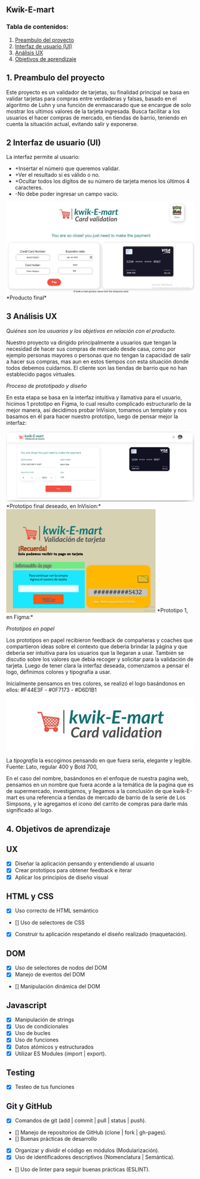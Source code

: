 ## Kwik-E-mart
### Tabla de contenidos:
1. [Preambulo del proyecto](#1-preambulo-del-proyecto)
2. [Interfaz de usuario (UI)](#2-Interfaz-de-usuario-(UI))
3. [Análisis UX](#3-Análisis-UX)
4. [Objetivos de aprendizaje](#4-Objetivos-de-aprendizaje)

## 1. Preambulo del proyecto 
Este proyecto es un validador de tarjetas, su finalidad principal se basa en validar tarjetas para compras entre verdaderas y falsas, basado en el algoritmo de Luhn y una función de enmascarado que se encargue de solo mostrar los ultimos valores de la tarjeta ingresada. 
Busca facilitar a los usuarios el hacer compras de mercado, en tiendas de barrio, teniendo en cuenta la situación actual, evitando salir y exponerse. 


## 2 Interfaz de usuario (UI)
La interfaz permite al usuario:

* +Insertar el número que queremos validar.
* +Ver el resultado si es válido o no.
* +Ocultar todos los dígitos de su número de tarjeta menos los últimos 4 caracteres.
* -No debe poder ingresar un campo vacío.

<img src="src\Images\producto-final.png" alt="productoFinal" />
*Producto final*

## 3 Análisis UX 

*Quiénes son los usuarios y los objetivos en relación con el producto.*

Nuestro proyecto va dirigido principalmente a usuarios que tengan la necesidad de hacer sus compras de mercado desde casa, como por ejemplo personas mayores o personas que no tengan la capacidad de salir a hacer sus compras, mas aun en estos tiempos con esta situación donde todos debemos cuidarnos. 
El cliente son las tiendas de barrio que no han establecido pagos virtuales.


*Proceso de prototipado y diseño*

En esta etapa se basa en la interfaz intuitiva y llamativa para el usuario, hicimos 1 prototipo en Figma, lo cual resulto complicado estructurarlo de la mejor manera, así decidimos probar InVision, tomamos un template y nos basamos en él para hacer nuestro prototipo, luego de pensar mejor la interfaz:

<img src="src\Images\sketch-image.png" alt="prototipoFinal" />
*Prototipo final deseado, en InVision:*

<img src="src\Images\Prototipo1.png" alt="prototipo1" width="400"/>
*Prototipo 1, en Figma:*

*Prototipos en papel*

Los prototipos en papel recibieron feedback de compañeras y coaches que compartieron ideas sobre el contexto que deberia brindar la página y que deberia ser intuitiva para los usuarios que la llegaran a usar. 
También se discutio sobre los valores que debia recoger y solicitar para la validación de tarjeta. 
Luego de tener clara la interfaz deseada, comenzamos a pensar el logo, definimos colores y tipografía a usar.

Inicialmente pensamos en tres colores, se realizó el logo basándonos en ellos:
#F44E3F - #0F7173 - #D6D1B1 
 
<img src="src\Images\logo-image.png" alt="logo_image"/> 

La *tipografía* la escogimos pensando en que fuera seria, elegante y legible.
 Fuente: Lato, regular 400 y Bold 700,

En el caso del nombre, basándonos en el enfoque de nuestra pagina web, pensamos en un nombre que fuera acorde a la temática de la pagina que es de supermercado, investigamos, y llegamos a la conclusión de que kwik-E-mart  es una referencia a tiendas de mercado de barrio de la serie de Los Simpsons, y le agregamos el icono del carrito de compras para darle más significado al logo.

## 4. Objetivos de aprendizaje 
## UX
 * [x] Diseñar la aplicación pensando y entendiendo al usuario
 * [x] Crear prototipos para obtener feedback e iterar
 * [x] Aplicar los principios de diseño visual
## HTML y CSS
 * [x] Uso correcto de HTML semántico
 * [] Uso de selectores de CSS
 * [x] Construir tu aplicación respetando el diseño realizado (maquetación).
## DOM
 * [x] Uso de selectores de nodos del DOM
 * [x] Manejo de eventos del DOM
 * [] Manipulación dinámica del DOM
## Javascript
 * [x] Manipulación de strings
 * [x] Uso de condicionales
 * [x] Uso de bucles
 * [x] Uso de funciones
 * [x] Datos atómicos y estructurados
 * [x] Utilizar ES Modules (import | export).
## Testing
 * [x] Testeo de tus funciones
## Git y GitHub
 * [x] Comandos de git (add | commit | pull | status | push).
 * [] Manejo de repositorios de GitHub (clone | fork | gh-pages).
 * [] Buenas prácticas de desarrollo
 * [x] Organizar y dividir el código en módulos (Modularización).
 * [x] Uso de identificadores descriptivos (Nomenclatura | Semántica).
 * [] Uso de linter para seguir buenas prácticas (ESLINT).
